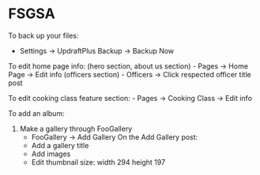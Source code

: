 # FSGSA

To back up your files:
- Settings -> UpdraftPlus Backup -> Backup Now

To edit home page info:
  (hero section, about us section) 
      - Pages -> Home Page -> Edit info
  (officers section)
      - Officers -> Click respected officer title post
      
To edit cooking class feature section:
      - Pages -> Cooking Class -> Edit info
      
To add an album:
  1. Make a gallery through FooGallery
      - FooGallery -> Add Gallery 
      On the Add Gallery post: 
      - Add a gallery title 
      - Add images
      - Edit thumbnail size: width 294 height 197
      
